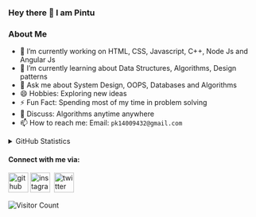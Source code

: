 ### Hey there 👋 I am Pintu

### About Me

- 🔭 I’m currently working on HTML, CSS, Javascript, C++, Node Js and Angular Js
- 🌱 I’m currently learning about Data Structures, Algorithms, Design patterns
- 💬 Ask me about System Design, OOPS, Databases and Algorithms
- 😄 Hobbies: Exploring new ideas
- ⚡ Fun Fact: Spending most of my time in problem solving
- 🤔 Discuss: Algorithms anytime anywhere
- 📫 How to reach me: Email: `pk14009432@gmail.com`


<details>
  <summary>GitHub Statistics</summary>
  <img  src="https://github-readme-stats.vercel.app/api/?username=pk14009432&theme=tokyonight&count_private=true&hide=issues,contribs&show_icons=true" alt="Stats"/>
</details>

#### Connect with me via:
[<img src='https://cdn.jsdelivr.net/npm/simple-icons@3.0.1/icons/github.svg' alt='github' height='40'>](https://github.com/pk14009432)&nbsp;[<img src='https://cdn.jsdelivr.net/npm/simple-icons@3.0.1/icons/instagram.svg' alt='instagram' height='40'>](https://www.instagram.com/pk14009432/)&nbsp;  [<img src='https://cdn.jsdelivr.net/npm/simple-icons@3.0.1/icons/twitter.svg' alt='twitter' height='40'>](https://twitter.com/pk14009432)&nbsp;  

![Visitor Count](https://profile-counter.glitch.me/pk14009432/count.svg)
